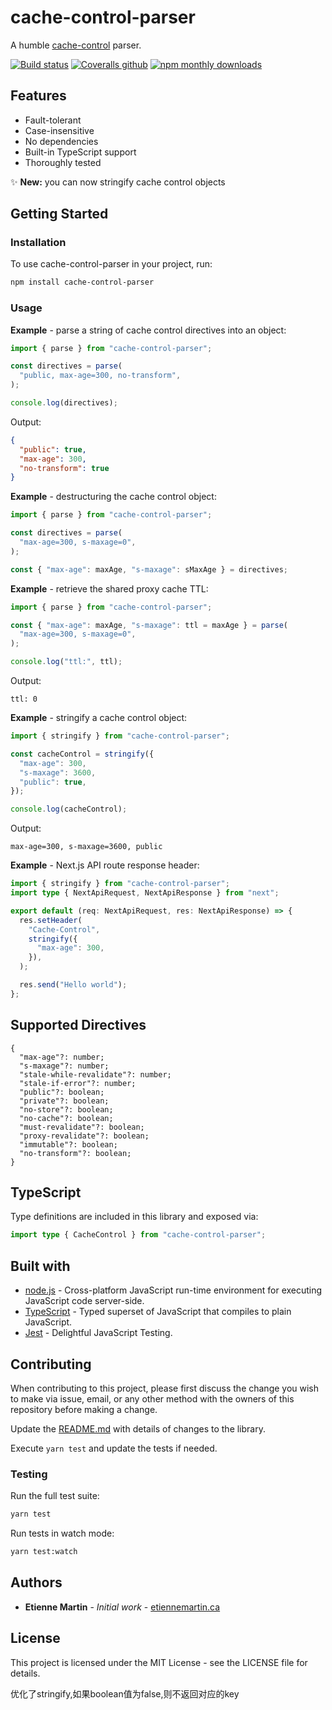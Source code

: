 # cache-control-parser

A humble
[cache-control](https://developer.mozilla.org/en-US/docs/Web/HTTP/Headers/Cache-Control)
parser.

[![Build status](https://github.com/etienne-martin/cache-control-parser/workflows/Build/badge.svg)](https://github.com/etienne-martin/cache-control-parser/actions)
[![Coveralls github](https://img.shields.io/coveralls/github/etienne-martin/cache-control-parser.svg)](https://coveralls.io/github/etienne-martin/cache-control-parser)
[![npm monthly downloads](https://img.shields.io/npm/dm/cache-control-parser.svg)](https://www.npmjs.com/package/cache-control-parser)

## Features

- Fault-tolerant
- Case-insensitive
- No dependencies
- Built-in TypeScript support
- Thoroughly tested

✨ **New:** you can now stringify cache control objects

## Getting Started

### Installation

To use cache-control-parser in your project, run:

```bash
npm install cache-control-parser
```

### Usage

**Example** - parse a string of cache control directives into an object:

```javascript
import { parse } from "cache-control-parser";

const directives = parse(
  "public, max-age=300, no-transform",
);

console.log(directives);
```

Output:

```json
{
  "public": true,
  "max-age": 300,
  "no-transform": true
}
```

**Example** - destructuring the cache control object:

```javascript
import { parse } from "cache-control-parser";

const directives = parse(
  "max-age=300, s-maxage=0",
);

const { "max-age": maxAge, "s-maxage": sMaxAge } = directives;
```

**Example** - retrieve the shared proxy cache TTL:

```javascript
import { parse } from "cache-control-parser";

const { "max-age": maxAge, "s-maxage": ttl = maxAge } = parse(
  "max-age=300, s-maxage=0",
);

console.log("ttl:", ttl);
```

Output:

```
ttl: 0
```

**Example** - stringify a cache control object:

```javascript
import { stringify } from "cache-control-parser";

const cacheControl = stringify({
  "max-age": 300,
  "s-maxage": 3600,
  "public": true,
});

console.log(cacheControl);
```

Output:

```
max-age=300, s-maxage=3600, public
```

**Example** - Next.js API route response header:

```typescript
import { stringify } from "cache-control-parser";
import type { NextApiRequest, NextApiResponse } from "next";

export default (req: NextApiRequest, res: NextApiResponse) => {
  res.setHeader(
    "Cache-Control",
    stringify({
      "max-age": 300,
    }),
  );

  res.send("Hello world");
};
```

## Supported Directives

```
{
  "max-age"?: number;
  "s-maxage"?: number;
  "stale-while-revalidate"?: number;
  "stale-if-error"?: number;
  "public"?: boolean;
  "private"?: boolean;
  "no-store"?: boolean;
  "no-cache"?: boolean;
  "must-revalidate"?: boolean;
  "proxy-revalidate"?: boolean;
  "immutable"?: boolean;
  "no-transform"?: boolean;
}
```

## TypeScript

Type definitions are included in this library and exposed via:

```typescript
import type { CacheControl } from "cache-control-parser";
```

## Built with

- [node.js](https://nodejs.org/en/) - Cross-platform JavaScript run-time
  environment for executing JavaScript code server-side.
- [TypeScript](https://www.typescriptlang.org/) - Typed superset of JavaScript
  that compiles to plain JavaScript.
- [Jest](https://facebook.github.io/jest/) - Delightful JavaScript Testing.

## Contributing

When contributing to this project, please first discuss the change you wish to
make via issue, email, or any other method with the owners of this repository
before making a change.

Update the
[README.md](https://github.com/etienne-martin/cache-control-parser/blob/master/README.md)
with details of changes to the library.

Execute `yarn test` and update the tests if needed.

### Testing

Run the full test suite:

```bash
yarn test
```

Run tests in watch mode:

```bash
yarn test:watch
```

## Authors

- **Etienne Martin** - _Initial work_ -
  [etiennemartin.ca](https://etiennemartin.ca/)

## License

This project is licensed under the MIT License - see the LICENSE file for
details.

优化了stringify,如果boolean值为false,则不返回对应的key
